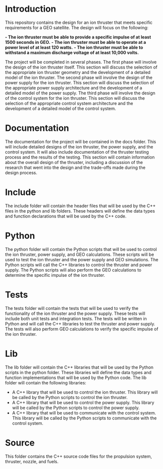 # Introduction

This repository contains the design for an ion thruster that meets specific requirements for a GEO satellite. The design will focus on the following:

**- The ion thruster must be able to provide a specific impulse of at least 1500 seconds in GEO.**
**- The ion thruster must be able to operate at a power level of at least 120 watts.**
**- The ion thruster must be able to withstand a maximum discharge voltage of at least 10,000 volts.**

The project will be completed in several phases. The first phase will involve the design of the ion thruster itself. This section will discuss the selection of the appropriate ion thruster geometry and the development of a detailed model of the ion thruster. The second phase will involve the design of the power supply for the ion thruster. This section will discuss the selection of the appropriate power supply architecture and the development of a detailed model of the power supply. The third phase will involve the design of the control system for the ion thruster. This section will discuss the selection of the appropriate control system architecture and the development of a detailed model of the control system.

# Documentation

The documentation for the project will be contained in the docs folder. This will include detailed designs of the ion thruster, the power supply, and the control system. It will also include documentation of the thruster testing process and the results of the testing. This section will contain information about the overall design of the thruster, including a discussion of the research that went into the design and the trade-offs made during the design process.

# Include

The include folder will contain the header files that will be used by the C++ files in the python and lib folders. These headers will define the data types and function declarations that will be used by the C++ code.

# Python

The python folder will contain the Python scripts that will be used to control the ion thruster, power supply, and GEO calculations. These scripts will be used to test the ion thruster and the power supply and GEO simulations. The Python scripts will call the C++ libraries to control the thruster and power supply. The Python scripts will also perform the GEO calculations to determine the specific impulse of the ion thruster.

# Tests

The tests folder will contain the tests that will be used to verify the functionality of the ion thruster and the power supply. These tests will include both unit tests and integration tests. The tests will be written in Python and will call the C++ libraries to test the thruster and power supply. The tests will also perform GEO calculations to verify the specific impulse of the ion thruster.

# Lib

The lib folder will contain the C++ libraries that will be used by the Python scripts in the python folder. These libraries will define the data types and function implementations that will be used by the Python code. The lib folder will contain the following libraries:

- A C++ library that will be used to control the ion thruster. This library will be called by the Python scripts to control the ion thruster.
- A C++ library that will be used to control the power supply. This library will be called by the Python scripts to control the power supply.
- A C++ library that will be used to communicate with the control system. This library will be called by the Python scripts to communicate with the control system.

# Source

This folder contains the C++ source code files for the propulsion system, thruster, nozzle, and fuels. 
